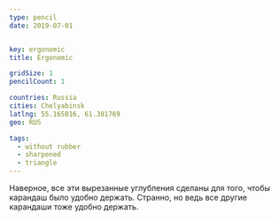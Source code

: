```yaml
---
type: pencil
date: 2019-07-01


key: ergonomic
title: Ergonomic

gridSize: 1
pencilCount: 1

countries: Russia
cities: Chelyabinsk
latlng: 55.165016, 61.381769
geo: RUS

tags:
  - without rubber
  - sharpened
  - triangle
---
```


Наверное, все эти вырезанные углубления сделаны для того, чтобы карандаш было удобно держать. Странно, но ведь все другие карандаши тоже удобно держать.
